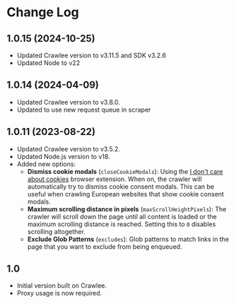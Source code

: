 # Change Log

## 1.0.15 (2024-10-25)

- Updated Crawlee version to v3.11.5 and SDK v3.2.6
- Updated Node to v22

## 1.0.14 (2024-04-09)

- Updated Crawlee version to v3.8.0.
- Updated to use new request queue in scraper

## 1.0.11 (2023-08-22)

- Updated Crawlee version to v3.5.2.
- Updated Node.js version to v18.
- Added new options:
  - **Dismiss cookie modals** (`closeCookieModals`): Using the [I don't care about cookies](https://addons.mozilla.org/en-US/firefox/addon/i-dont-care-about-cookies/) browser extension. When on, the crawler will automatically try to dismiss cookie consent modals. This can be useful when crawling European websites that show cookie consent modals.
  - **Maximum scrolling distance in pixels** (`maxScrollHeightPixels`): The crawler will scroll down the page until all content is loaded or the maximum scrolling distance is reached. Setting this to `0` disables scrolling altogether.
  - **Exclude Glob Patterns** (`excludes`): Glob patterns to match links in the page that you want to exclude from being enqueued.

## 1.0

- Initial version built on Crawlee.
- Proxy usage is now required.
